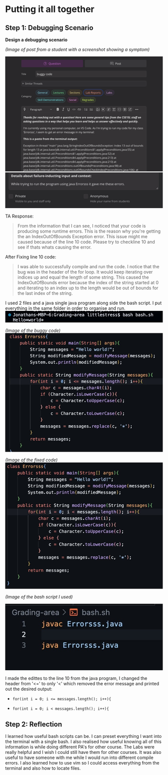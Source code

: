 # Putting it all together

## Step 1: Debugging Scenario
**Design a debugging scenario**

*(Image of post from a student with a screenshot showing a symptom)*


![Image](Untitled.png)
![Image](9331C307-2C6F-4FEE-882C-4EAE50926219.jpeg)

TA Response:
> From the information that I can see, I noticed that your code is producing some runtime errors. This is the reason why you're getting the an IndexOutOfBounds Exception error. This issue might me caused because of the line 10 code. Please try to checkline 10 and see if thats whats causing the error. 

After Fixing line 10 code: 
> I was able to successfully compile and run the code. I notice that the bug was in the header of the for loop. It would keep iterating over indices up and equal the length of some string. This caused the IndexOutOfBounds error because the index of the string started at 0 and iterating to an index up to the length would be out of bounds for the last index of the string.

I used 2 files and a java single java program along side the bash script. I put everything in the same folder in order to organise and run.
![Image](BF10A817-B38A-4E75-8614-1569071B7F16.jpeg)

*(Image of the buggy code)*
![Image](3DDEC9E4-49A9-46B9-8A61-9AB831A30C6F.jpeg)

*(Image of the fixed code)*
![Image](283E2EC1-791C-4B97-A35B-D815A69FB015.jpeg)

*(Image of the bash script I used)*


![Image](3772E204-A103-49C4-97E7-C7AD72F09BEA.jpeg)

I made the edittes to the line 10 from the java program, I changed the header from '<=' to only '<' which removed the error message and printed out the desired output:
- ```for(int i = 0; i <= messages.length(); i++){```
* ```for(int i = 0; i < messages.length(); i++){```


## Step 2: Reflection
I learned how useful bash scripts can be. I can preset everything I want into the terminal with a single bash. I also realised how useful knowing all of this information is while doing different PA's for other course. The Labs were really helpful and I wish I could still have them for other courses. It was also useful to have someone with me while I would run into different compile errors. I also learned how to use vim so I could access everything from the terminal and also how to locate files.
